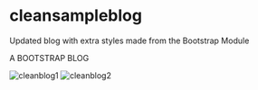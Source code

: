 # cleansampleblog
Updated blog with extra styles made from the Bootstrap Module



A BOOTSTRAP BLOG




![cleanblog1](https://user-images.githubusercontent.com/122030667/214197266-413ec02f-fdaf-4cd6-b5d5-d96ecaaba168.PNG)
![cleanblog2](https://user-images.githubusercontent.com/122030667/214197270-19b68253-e85d-4ac6-a435-5234cf198c6f.PNG)
